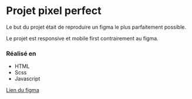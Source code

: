# Projet pixel perfect
Le but du projet était de reproduire un figma le plus parfaitement possible. 

Le projet est responsive et mobile first contrairement au figma.

### Réalisé en 
- HTML
- Scss
- Javascript

[Lien du figma](https://www.figma.com/design/AgBE1Q4rOSg4ps8LPb79XK/Ultimate-Styling-Exercise?node-id=0-1&node-type=canvas&t=jlCbR29WurcjvuFx-0) 
